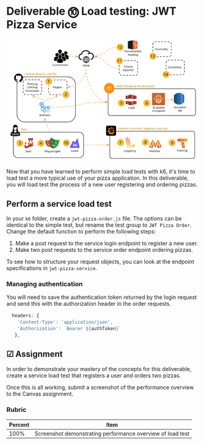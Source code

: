# Deliverable ⓾ Load testing: JWT Pizza Service

![course overview](../sharedImages/courseOverview.png)

Now that you have learned to perform simple load tests with k6, it's time to load test a more typical use of your pizza application. In this deliverable, you will load test the process of a new user registering and ordering pizzas.

## Perform a service load test

In your `k6` folder, create a `jwt-pizza-order.js` file. The options can be identical to the simple test, but rename the test group to `JWT Pizza Order`. Change the default function to perform the following steps:

1. Make a post request to the service login endpoint to register a new user.
1. Make two post requests to the service order endpoint ordering pizzas.

To see how to structure your request objects, you can look at the endpoint specifications in `jwt-pizza-service`.

### Managing authentication

You will need to save the authentication token returned by the login request and send this with the authorization header in the order requests.

```javascript
  headers: {
    'Content-Type': 'application/json',
    'Authorization': `Bearer ${authToken}`
   },
```

## ☑ Assignment

In order to demonstrate your mastery of the concepts for this deliverable, create a service load test that registers a user and orders two pizzas.

Once this is all working, submit a screenshot of the performance overview to the Canvas assignment.

### Rubric

| Percent | Item                                                       |
| ------- | ---------------------------------------------------------- |
| 100%    | Screenshot demonstrating performance overview of load test |
